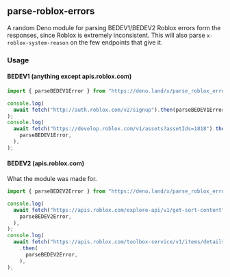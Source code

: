## parse-roblox-errors

A random Deno module for parsing BEDEV1/BEDEV2 Roblox errors form the responses,
since Roblox is extremely inconsistent. This will also parse
`x-roblox-system-reason` on the few endpoints that give it.

### Usage

#### BEDEV1 (anything except apis.roblox.com)

```typescript
import { parseBEDEV1Error } from "https://deno.land/x/parse_roblox_errors@1.1.8/mod.ts";

console.log(
  await fetch("http://auth.roblox.com/v2/signup").then(parseBEDEV1Error),
);
console.log(
  await fetch("https://develop.roblox.com/v1/assets?assetIds=1818").then(
    parseBEDEV1Error,
  ),
);
```

#### BEDEV2 (apis.roblox.com)

What the module was made for.

```typescript
import { parseBEDEV2Error } from "https://deno.land/x/parse_roblox_errors@1.1.8/mod.ts";

console.log(
  await fetch("https://apis.roblox.com/explore-api/v1/get-sort-content").then(
    parseBEDEV2Error,
  ),
);
console.log(
  await fetch("https://apis.roblox.com/toolbox-service/v1/items/details")
    .then(
      parseBEDEV2Error,
    ),
);
```
